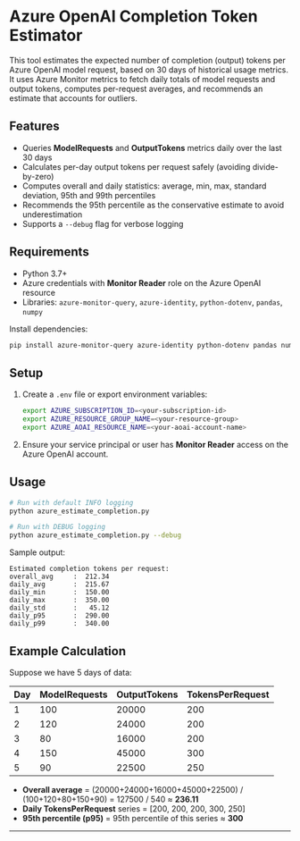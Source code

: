 # Azure OpenAI Completion Token Estimator

This tool estimates the expected number of completion (output) tokens per Azure OpenAI model request, based on 30 days of historical usage metrics. It uses Azure Monitor metrics to fetch daily totals of model requests and output tokens, computes per-request averages, and recommends an estimate that accounts for outliers.

## Features
- Queries **ModelRequests** and **OutputTokens** metrics daily over the last 30 days
- Calculates per-day output tokens per request safely (avoiding divide-by-zero)
- Computes overall and daily statistics: average, min, max, standard deviation, 95th and 99th percentiles
- Recommends the 95th percentile as the conservative estimate to avoid underestimation
- Supports a `--debug` flag for verbose logging

## Requirements
- Python 3.7+
- Azure credentials with **Monitor Reader** role on the Azure OpenAI resource
- Libraries: `azure-monitor-query`, `azure-identity`, `python-dotenv`, `pandas`, `numpy`

Install dependencies:
```bash
pip install azure-monitor-query azure-identity python-dotenv pandas numpy
```

## Setup
1. Create a `.env` file or export environment variables:
   ```bash
   export AZURE_SUBSCRIPTION_ID=<your-subscription-id>
   export AZURE_RESOURCE_GROUP_NAME=<your-resource-group>
   export AZURE_AOAI_RESOURCE_NAME=<your-aoai-account-name>
   ```
2. Ensure your service principal or user has **Monitor Reader** access on the Azure OpenAI account.

## Usage
```bash
# Run with default INFO logging
python azure_estimate_completion.py

# Run with DEBUG logging
python azure_estimate_completion.py --debug
```

Sample output:
```
Estimated completion tokens per request:
overall_avg     :  212.34
daily_avg       :  215.67
daily_min       :  150.00
daily_max       :  350.00
daily_std       :   45.12
daily_p95       :  290.00
daily_p99       :  340.00
```

## Example Calculation

Suppose we have 5 days of data:

| Day | ModelRequests | OutputTokens | TokensPerRequest |
|-----|---------------|--------------|------------------|
|  1  |           100 |        20000 |             200  |
|  2  |           120 |        24000 |             200  |
|  3  |            80 |        16000 |             200  |
|  4  |           150 |        45000 |             300  |
|  5  |            90 |        22500 |             250  |

- **Overall average** = (20000+24000+16000+45000+22500) / (100+120+80+150+90) = 127500 / 540 ≈ **236.11**
- **Daily TokensPerRequest** series = [200, 200, 200, 300, 250]
- **95th percentile (p95)** = 95th percentile of this series ≈ **300**


---
